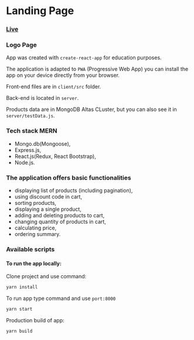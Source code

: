 # Landing Page

### [Live](https://u-can-do-it.github.io/logo/)

### Logo Page

App was created with `create-react-app` for education purposes.

The application is adapted to `PWA` (Progressive Web App) you can install the app on your device directly from your browser.

Front-end files are in `client/src` folder.

Back-end is located in `server`.

Products data are in MongoDB Altas CLuster, but you can also see it in `server/testData.js`.

### Tech stack MERN

- Mongo.db(Mongoose),
- Express.js,
- React.js(Redux, React Bootstrap),
- Node.js.

### The application offers basic functionalities

- displaying list of products (including pagination),
- using discount code in cart,
- sorting products,
- displaying a single product,
- adding and deleting products to cart,
- changing quantity of products in cart,
- calculating price,
- ordering summary.

### Available scripts

#### To run the app locally:

Clone project and use command:

```bash
yarn install
```

To run app type command and use `port:8000`

```bash
yarn start
```

Production build of app:

```bash
yarn build
```
